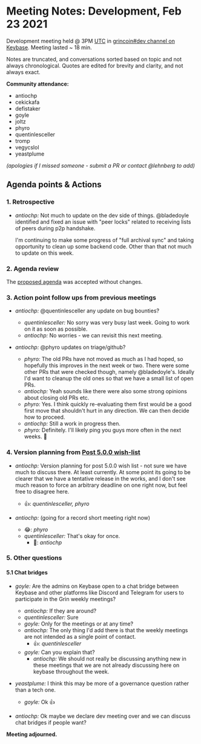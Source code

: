 # Meeting Notes: Development, Feb 23 2021

Development meeting held @ 3PM [UTC](http://www.timebie.com/std/utc.php) in [grincoin#dev channel on Keybase](https://keybase.io/team/grincoin). Meeting lasted ~ 18 min.

Notes are truncated, and conversations sorted based on topic and not always chronological. Quotes are edited for brevity and clarity, and not always exact.

**Community attendance:**
- antiochp
- cekickafa
- defistaker
- goyle
- joltz
- phyro
- quentinlesceller
- tromp
- vegycslol
- yeastplume

_(apologies if I missed someone - submit a PR or contact @lehnberg to add)_

## Agenda points & Actions
### 1. Retrospective

- _antiochp:_ Not much to update on the dev side of things.
@bladedoyle identified and fixed an issue with "peer locks" related to receiving lists of peers during p2p handshake.

   I'm continuing to make some progress of "full archival sync" and taking opportunity to clean up some backend code. Other than that not much to update on this week.

### 2. Agenda review
The [proposed agenda](https://github.com/mimblewimble/grin-pm/issues/396) was accepted without changes.

### 3. Action point follow ups from previous meetings

- _antiochp:_ @quentinlesceller any update on bug bounties?
   - _quentinlesceller:_ No sorry was very busy last week. Going to work on it as soon as possible.
   - _antiochp:_ No worries - we can revisit this next meeting.

- _antiochp:_ @phyro updates on triage/github?
   - _phyro:_ The old PRs have not moved as much as I had hoped, so hopefully this improves in the next week or two. There were some other PRs that were checked though, namely @bladedoyle's. Ideally I'd want to cleanup the old ones so that we have a small list of open PRs.
   - _antiochp:_ Yeah sounds like there were also some strong opinions about closing old PRs etc.
   - _phyro:_ Yes. I think quickly re-evaluating them first would be a good first move that shouldn't hurt in any direction. We can then decide how to proceed.
   - _antiochp:_ Still a work in progress then.
   - _phyro:_ Definitely. I'll likely ping you guys more often in the next weeks. 👀

### 4. Version planning from [Post 5.0.0 wish-list](https://github.com/mimblewimble/grin-pm/issues/385)

- _antiochp:_ Version planning for post 5.0.0 wish list - not sure we have much to discuss there. At least currently.
At some point its going to be clearer that we have a tentative release in the works, and I don't see much reason to force an arbitrary deadline on one right now, but feel free to disagree here.
   - 👍: _quentinlesceller, phyro_

- _antiochp:_ (going for a record short meeting right now)
   - 😂: _phyro_
   - _quentinlesceller:_ That's okay for once.
      - 🚀: _antiochp_

### 5. Other questions

#### 5.1 Chat bridges

- _goyle:_ Are the admins on Keybase open to a chat bridge between Keybase and other platforms like Discord and Telegram for users to participate in the Grin weekly meetings?
   - _antiochp:_ If they are around?
   - _quentinlesceller:_ Sure
   - _goyle:_ Only for the meetings or at any time?
   - _antiochp:_ The only thing I'd add there is that the weekly meetings are not intended as a single point of contact.
      - 👍: _quentinlesceller_
   - _goyle:_ Can you explain that?
      - _antiochp:_ We should not really be discussing anything new in these meetings that we are not already discussing here on keybase throughout the week.

- _yeastplume:_ I think this may be more of a governance question rather than a tech one.
   - _goyle:_ Ok 👍
- _antiochp:_ Ok maybe we declare dev meeting over and we can discuss chat bridges if people want?

**Meeting adjourned.**